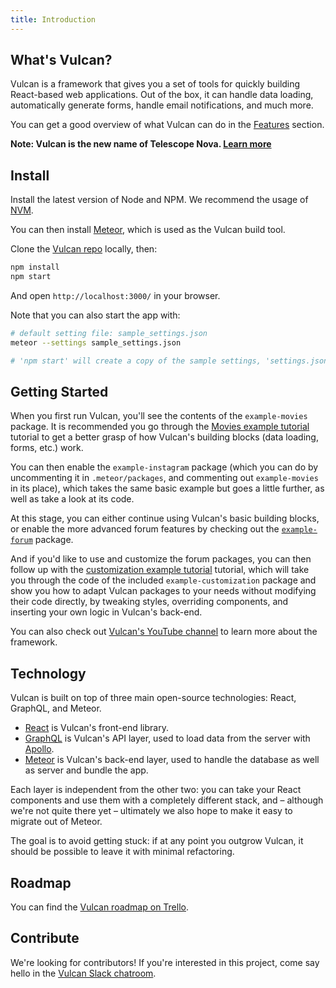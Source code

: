 ```yaml
---
title: Introduction
---
```


## What's Vulcan?

Vulcan is a framework that gives you a set of tools for quickly building React-based web applications. Out of the box, it can handle data loading, automatically generate forms, handle email notifications, and much more. 

You can get a good overview of what Vulcan can do in the [Features](features.html) section. 

**Note: Vulcan is the new name of Telescope Nova. [Learn more](vulcan.html)**

## Install

Install the latest version of Node and NPM. We recommend the usage of [NVM](http://nvm.sh).

You can then install [Meteor](https://www.meteor.com/install), which is used as the Vulcan build tool.

Clone the [Vulcan repo](https://github.com/VulcanJS/Vulcan/) locally, then:

```sh
npm install
npm start
```

And open `http://localhost:3000/` in your browser.

Note that you can also start the app with:

```sh
# default setting file: sample_settings.json
meteor --settings sample_settings.json 

# 'npm start' will create a copy of the sample settings, 'settings.json', and run `meteor` with this file for you.
```

## Getting Started

When you first run Vulcan, you'll see the contents of the `example-movies` package. It is recommended you go through the [Movies example tutorial](example-movies.html) tutorial to get a better grasp of how Vulcan's building blocks (data loading, forms, etc.) work. 

You can then enable the `example-instagram` package (which you can do by uncommenting it in `.meteor/packages`, and commenting out `example-movies` in its place), which takes the same basic example but goes a little further, as well as take a look at its code. 

At this stage, you can either continue using Vulcan's basic building blocks, or enable the more advanced forum features by checking out the [`example-forum`](example-forum.html) package. 

And if you'd like to use and customize the forum packages, you can then follow up with the [customization example tutorial](example-customization.html) tutorial, which will take you through the code of the included `example-customization` package and show you how to adapt Vulcan packages to your needs without modifying their code directly, by tweaking styles, overriding components, and inserting your own logic in Vulcan's back-end. 

You can also check out [Vulcan's YouTube channel](https://www.youtube.com/channel/UCGIvQQ6zw7ov2cHgD70HFlA) to learn more about the framework. 

## Technology

Vulcan is built on top of three main open-source technologies: React, GraphQL, and Meteor. 

- [React](https://facebook.github.io/react/) is Vulcan's front-end library.
- [GraphQL](http://graphql.org) is Vulcan's API layer, used to load data from the server with [Apollo](http://apollostack.com). 
- [Meteor](http://meteor.com) is Vulcan's back-end layer, used to handle the database as well as server and bundle the app. 

Each layer is independent from the other two: you can take your React components and use them with a completely different stack, and – although we're not quite there yet – ultimately we also hope to make it easy to migrate out of Meteor.

The goal is to avoid getting stuck: if at any point you outgrow Vulcan, it should be possible to leave it with minimal refactoring. 

## Roadmap

You can find the [Vulcan roadmap on Trello](https://trello.com/b/dwPR0LTz/nova-roadmap).

## Contribute

We're looking for contributors! If you're interested in this project, come say hello in the [Vulcan Slack chatroom](http://slack.telescopeapp.org).
